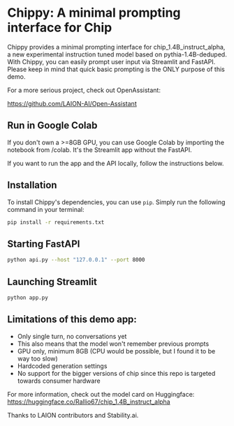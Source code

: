 # Chippy: A minimal prompting interface for Chip

Chippy provides a minimal prompting interface for chip_1.4B_instruct_alpha, a new experimental instruction tuned model based on pythia-1.4B-deduped. With Chippy, you can easily prompt user input via Streamlit and FastAPI. Please keep in mind that quick basic prompting is the ONLY purpose of this demo. 

For a more serious project, check out OpenAssistant:

https://github.com/LAION-AI/Open-Assistant

## Run in Google Colab

If you don't own a >=8GB GPU, you can use Google Colab by importing the notebook from /colab. It's the Streamlit app without the FastAPI.

If you want to run the app and the API locally, follow the instructions below.

## Installation

To install Chippy's dependencies, you can use `pip`. Simply run the following command in your terminal:

```bash
pip install -r requirements.txt
```

## Starting FastAPI

```bash
python api.py --host "127.0.0.1" --port 8000
```

## Launching Streamlit

```bash
python app.py
```

## Limitations of this demo app:

- Only single turn, no conversations yet
- This also means that the model won't remember previous prompts
- GPU only, minimum 8GB (CPU would be possible, but I found it to be way too slow)
- Hardcoded generation settings
- No support for the bigger versions of chip since this repo is targeted towards consumer hardware

For more information, check out the model card on Huggingface: https://huggingface.co/Rallio67/chip_1.4B_instruct_alpha

Thanks to LAION contributors and Stability.ai.